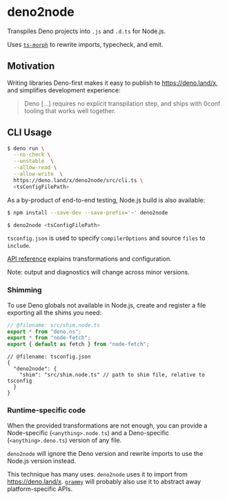 <!-- deno-fmt-ignore-file -->
# deno2node

Transpiles Deno projects into `.js` and `.d.ts` for Node.js.

Uses [`ts-morph`] to rewrite imports, typecheck, and emit.

## Motivation

Writing libraries Deno-first
makes it easy to publish to https://deno.land/x,
and simplifies development experience:

> Deno \[...\] requires no explicit transpilation step,
> and ships with 0conf tooling that works well together.

## CLI Usage

```sh
$ deno run \
  --no-check \
  --unstable  \
  --allow-read \
  --allow-write  \
  https://deno.land/x/deno2node/src/cli.ts \
  <tsConfigFilePath>
```

<!-- deno-fmt-ignore -->
As a by-product of end-to-end testing,
Node.js build is also available:

```sh
$ npm install --save-dev --save-prefix='~' deno2node
```

```sh
$ deno2node <tsConfigFilePath>
```

`tsconfig.json` is used to specify `compilerOptions` and source `files` to `include`.

[API reference] explains transformations and configuration.

Note: output and diagnostics will change across minor versions.

### Shimming

To use Deno globals not available in Node.js,
create and register a file exporting all the shims you need:

```js
// @filename: src/shim.node.ts
export * from "deno.ns";
export * from "node-fetch";
export { default as fetch } from "node-fetch";
```

```jsonc
// @filename: tsconfig.json
{
  "deno2node": {
    "shim": "src/shim.node.ts" // path to shim file, relative to tsconfig
  }
}
```

### Runtime-specific code

When the provided transformations are not enough,
you can provide a Node-specific (`<anything>.node.ts`)
and a Deno-specific (`<anything>.deno.ts`) version of any file.

`deno2node` will ignore the Deno version
and rewrite imports to use the Node.js version instead.

This technique has many uses.
`deno2node` uses it to import from https://deno.land/x.
[`grammy`] will probably also use it to abstract away platform-specific APIs.

[`grammY`]: https://github.com/grammyjs/grammY
[`ts-morph`]: https://github.com/dsherret/ts-morph
[API reference]: https://doc.deno.land/https/deno.land/x/deno2node/src/mod.ts
[`deps.node.ts`]: https://github.com/wojpawlik/deno2node/blob/main/src/deps.node.ts
[`shim.node.ts`]: https://github.com/wojpawlik/deno2node/blob/main/src/shim.node.ts
